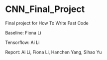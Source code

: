# CNN_Final_Project
Final project for How To Write Fast Code

Baseline: Fiona Li

Tensorflow: Ai Li

Report: Ai Li, Fiona Li, Hanchen Yang, Sihao Yu
